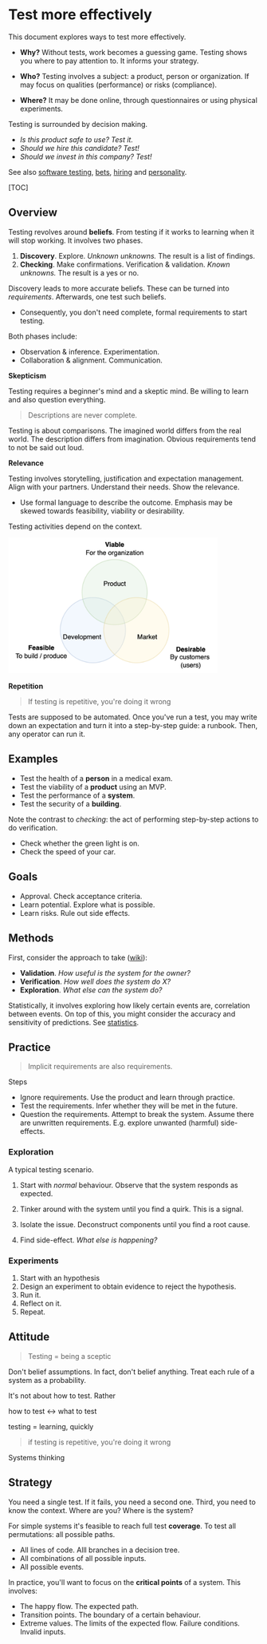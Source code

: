 # Test more effectively

This document explores ways to test more effectively.

- **Why?** Without tests, work becomes a guessing game. Testing shows you where to pay attention to. It informs your strategy.

- **Who?** Testing involves a subject: a product, person or organization. If may focus on qualities (performance) or risks (compliance).

- **Where?** It may be done online, through questionnaires or using physical experiments.



Testing is surrounded by decision making.

- *Is this product safe to use? Test it.* 
- *Should we hire this candidate? Test!*
- *Should we invest in this company? Test!*



See also [software testing](../software-industry/testing.md), [bets](../labour/bets.md), [hiring](collaboration/hiring.md) and [personality](../psychology/personality.md).

[TOC]

## Overview

Testing revolves around **beliefs**. From testing if it works to learning when it will stop working. It involves two phases.

1. **Discovery**. Explore. *Unknown unknowns.* The result is a list of findings. 
2. **Checking**. Make confirmations. Verification & validation. *Known unknowns.* The result is a yes or no.

Discovery leads to more accurate beliefs. These can be turned into *requirements*. Afterwards, one test such beliefs.

- Consequently, you don't need complete, formal requirements to start testing.



Both phases include:

- Observation & inference. Experimentation.
- Collaboration & alignment. Communication.



**Skepticism**

Testing requires a beginner's mind and a skeptic mind. Be willing to learn and also question everything.

> Descriptions are never complete.

Testing is about comparisons. The imagined world differs from the real world. The description differs from imagination. Obvious requirements tend to not be said out loud.



**Relevance**

Testing involves storytelling, justification and expectation management. Align with your partners. Understand their needs. Show the relevance. 

- Use formal language to describe the outcome. Emphasis may be skewed towards feasibility, viability or desirability.

Testing activities depend on the context.

<img src="../img/venn-feasible-viable-desirable.png" alt="venn-feasible-viable-desirable" style="width:30em;" />



**Repetition**

>  If testing is repetitive, you're doing it wrong

Tests are supposed to be automated. Once you've run a test, you may write down an expectation and turn it into a step-by-step guide: a runbook. Then, any operator can run it.



## Examples

- Test the health of a **person** in a medical exam.
- Test the viability of a **product** using an MVP.
- Test the performance of a **system**.
- Test the security of a **building**.



Note the contrast to *checking*: the act of performing step-by-step actions to do verification.

- Check whether the green light is on.
- Check the speed of your car.



## Goals

- Approval. Check acceptance criteria.
- Learn potential. Explore what is possible.
- Learn risks. Rule out side effects.



## Methods

First, consider the approach to take ([wiki](https://en.wikipedia.org/wiki/Verification_and_validation)):

- **Validation**. *How useful is the system for the owner?*
- **Verification**. *How well does the system do X?*
- **Exploration**. *What else can the system do?*

Statistically, it involves exploring how likely certain events are, correlation between events. On top of this, you might consider the  accuracy and sensitivity of predictions. See [statistics](../math/statistics.md).



## Practice

> Implicit requirements are also requirements.

Steps

- Ignore requirements. Use the product and learn through practice.
- Test the requirements. Infer whether they will be met in the future.
- Question the requirements. Attempt to break the system. Assume there are unwritten requirements. E.g. explore unwanted (harmful) side-effects.



### Exploration

A typical testing scenario.

1. Start with *normal* behaviour. Observe that the system responds as expected.

2. Tinker around with the system until you find a quirk. This is a signal.
3. Isolate the issue. Deconstruct components until you find a root cause.
4. Find side-effect. *What else is happening?*



### Experiments

1. Start with an hypothesis
2. Design an experiment to obtain evidence to reject the hypothesis.
3. Run it.
4. Reflect on it.
5. Repeat.



## Attitude

>  Testing = being a sceptic

Don't belief assumptions. In fact, don't belief anything. Treat each rule of a system as a probability.



It's not about how to test. Rather 

how to test <-> what to test

testing = learning, quickly



>  if testing is repetitive, you're doing it wrong



Systems thinking



## Strategy

You need a single test. If it fails, you need a second one. Third, you need to know the context. Where are you? Where is the system?



For simple systems it's feasible to reach full test **coverage**. To test all permutations: all possible paths.

- All lines of code. Alll branches in a decision tree.
- All combinations of all possible inputs.
- All possible events.



In practice, you'll want to focus on the **critical points** of a system. This involves:

- The happy flow. The expected path.
- Transition points. The boundary of a certain behaviour.
- Extreme values. The limits of the expected flow. Failure conditions. Invalid inputs.

